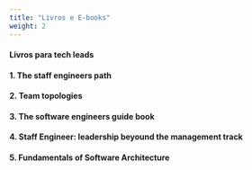 ```yaml
---
title: "Livros e E-books"
weight: 2
---
```


#### Livros para tech leads

#### 1. The staff engineers path

#### 2. Team topologies

#### 3. The software engineers guide book

#### 4. Staff Engineer: leadership beyound the management track

#### 5. Fundamentals of Software Architecture
